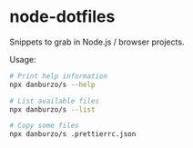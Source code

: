 # node-dotfiles

Snippets to grab in Node.js / browser projects.

Usage:

```bash
# Print help information
npx danburzo/s --help

# List available files
npx danburzo/s --list

# Copy some files
npx danburzo/s .prettierrc.json
```

